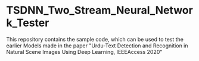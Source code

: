 # TSDNN_Two_Stream_Neural_Network_Tester
This repository contains the sample code, which can be used to test the earlier Models made in the paper "Urdu-Text Detection and Recognition in Natural Scene Images Using Deep Learning, IEEEAccess 2020"
